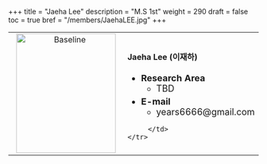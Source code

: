 +++
title = "Jaeha Lee"
description = "M.S 1st"
weight = 290
draft = false
toc = true
bref = "/members/JaehaLEE.jpg"
+++

<table>
    <tr>
       <td width="280" align="center" valign="top">
          <img alt="Baseline" width="200px" height="240" src="/members/JaehaLEE.jpg">
       </td>
       <td>
            <h4>Jaeha Lee (이재하)</h4>
            <ul class="member_info">
                <li style="font-size: 18px"><b>Research Area</b>
                    <ul class="interest">
                        <li style="margin-bottom: 5px">TBD</li>
                    </ul>
                </li>
                <li style="font-size: 18px"><b>E-mail</b>
                    <ul>
                        <li style="margin-bottom: 5px">years6666@gmail.com</li>
                    </ul>
                </li>
            </ul>
            
         </td>
    </tr>
</table>